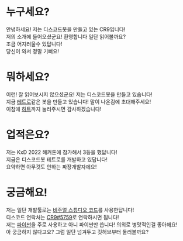 # 누구세요?
안녕하세요! 저는 디스코드봇을 만들고 있는 CR9입니다!\
저의 소개에 들어오셨군요! 환영합니다 일단 읽어볼까요?\
조금 어지러울수 있답니다!\
당신이 와서 정말 기뻐요!

# 뭐하세요?
이런! 잘 읽어보시지 않으셨군요! 저는 디스코드봇을 만들고 있습니다!\
지금 [테트로](https://koreanbots.dev/bots/962262848795455508)같은 봇을 만들고 있습니다! 말이 나온김에 초대해주세요!\
이참에 [하트](https://koreanbots.dev/bots/962262848795455508/vote)까지 눌러주시면 감사하겠습니다!

# 업적은요?
저는 KxD 2022 해커톤에 참가해서 3등을 했답니다!\
지금은 디스코드봇 테트로를 개발하고 있답니다!\
요약하면 아무것도 안하는 짜장개발자에요!

# 궁금해요!
저는 일단 개발툴로는 [비주얼 스튜디오 코드](https://code.visualstudio.com/)를 사용한답니다!\
디스코드 연락처는 [CR9#5759](https://discord.com/)로 연락하시면 됩니다!\
저는 [파이썬](https://www.python.org/)을 주로 사용하고 아니 파이썬만 씁니다! 의외로 병맛적인걸 좋아해요!\
아 궁금하지 않다고요? 그럼 일단 넘겨두고 깃허브부터 둘러볼까요?

